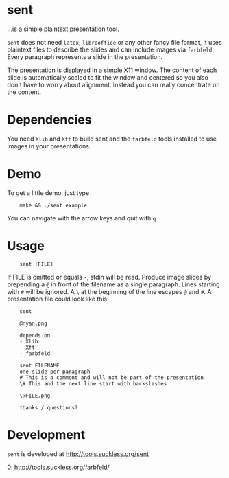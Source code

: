 # sent

...is a simple plaintext presentation tool.

`sent` does not need `latex`, `libreoffice` or any other fancy file format, it uses
plaintext files to describe the slides and can include images via `farbfeld`.
Every paragraph represents a slide in the presentation.

The presentation is displayed in a simple X11 window. The content of each slide
is automatically scaled to fit the window and centered so you also don't have to
worry about alignment. Instead you can really concentrate on the content.

# Dependencies

You need `Xlib` and `Xft` to build sent and the `farbfeld` tools installed to use
images in your presentations.

# Demo

To get a little demo, just type

```
	make && ./sent example
```

You can navigate with the arrow keys and quit with `q`.

# Usage

```
	sent [FILE]
```

If FILE is omitted or equals `-`, stdin will be read. Produce image slides by
prepending a `@` in front of the filename as a single paragraph. Lines starting
with `#` will be ignored. A `\` at the beginning of the line escapes `@` and
`#`. A presentation file could look like this:

```
	sent
	
	@nyan.png
	
	depends on
	- Xlib
	- Xft
	- farbfeld
	
	sent FILENAME
	one slide per paragraph
	# This is a comment and will not be part of the presentation
	\# This and the next line start with backslashes
	
	\@FILE.png
	
	thanks / questions?
```


# Development

`sent` is developed at http://tools.suckless.org/sent


0: http://tools.suckless.org/farbfeld/
